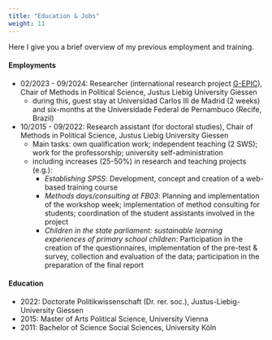 ```yaml
---
title: "Education & Jobs"
weight: 11
---
```


Here I give you a brief overview of my previous employment and training. 

#### Employments
- 02/2023 - 09/2024: Researcher (international research project [G-EPIC](https://g-epic.eu)), Chair of Methods in Political Science, Justus Liebig University Giessen
  - during this, guest stay at Universidad Carlos III de Madrid (2 weeks) and six-months at the Universidade Federal de Pernambuco (Recife, Brazil)
- 10/2015 - 09/2022: Research assistant (for doctoral studies), Chair of Methods in Political Science, Justus Liebig University Giessen
  - Main tasks: own qualification work; independent teaching (2 SWS); work for the professorship; university self-administration
  - including increases (25-50%) in research and teaching projects (e.g.):
    - *Establishing SPSS*: Development, concept and creation of a web-based training course
    - *Methods days/consulting at FB03*: Planning and implementation of the workshop week; implementation of method consulting for students; coordination of the student assistants involved in the project
    - *Children in the state parliament: sustainable learning experiences of primary school children*: Participation in the creation of the questionnaires, implementation of the pre-test & survey, collection and evaluation of the data; participation in the preparation of the final report

#### Education
- 2022: Doctorate Politikwissenschaft (Dr. rer. soc.), Justus-Liebig-University Giessen
- 2015: Master of Arts Political Science, University Vienna
- 2011: Bachelor of Science Social Sciences, University Köln
